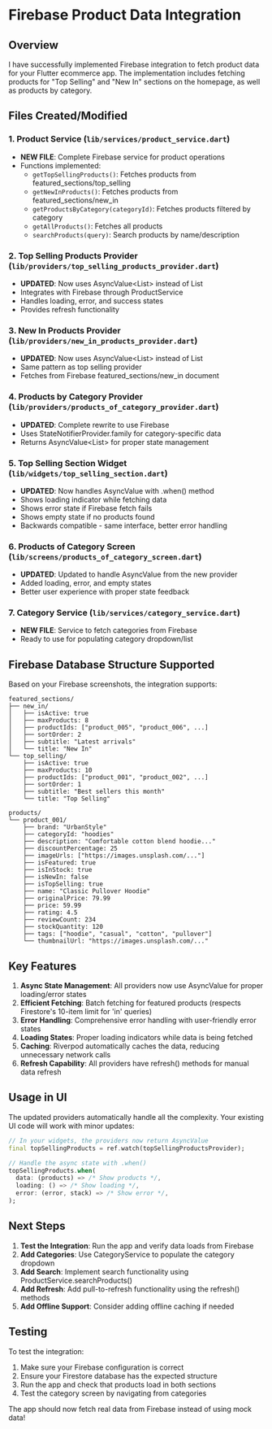 # Firebase Product Data Integration

## Overview

I have successfully implemented Firebase integration to fetch product data for your Flutter ecommerce app. The implementation includes fetching products for "Top Selling" and "New In" sections on the homepage, as well as products by category.

## Files Created/Modified

### 1. Product Service (`lib/services/product_service.dart`)

- **NEW FILE**: Complete Firebase service for product operations
- Functions implemented:
  - `getTopSellingProducts()`: Fetches products from featured_sections/top_selling
  - `getNewInProducts()`: Fetches products from featured_sections/new_in
  - `getProductsByCategory(categoryId)`: Fetches products filtered by category
  - `getAllProducts()`: Fetches all products
  - `searchProducts(query)`: Search products by name/description

### 2. Top Selling Products Provider (`lib/providers/top_selling_products_provider.dart`)

- **UPDATED**: Now uses AsyncValue<List<Product>> instead of List<Product>
- Integrates with Firebase through ProductService
- Handles loading, error, and success states
- Provides refresh functionality

### 3. New In Products Provider (`lib/providers/new_in_products_provider.dart`)

- **UPDATED**: Now uses AsyncValue<List<Product>> instead of List<Product>
- Same pattern as top selling provider
- Fetches from Firebase featured_sections/new_in document

### 4. Products by Category Provider (`lib/providers/products_of_category_provider.dart`)

- **UPDATED**: Complete rewrite to use Firebase
- Uses StateNotifierProvider.family for category-specific data
- Returns AsyncValue<List<Product>> for proper state management

### 5. Top Selling Section Widget (`lib/widgets/top_selling_section.dart`)

- **UPDATED**: Now handles AsyncValue with .when() method
- Shows loading indicator while fetching data
- Shows error state if Firebase fetch fails
- Shows empty state if no products found
- Backwards compatible - same interface, better error handling

### 6. Products of Category Screen (`lib/screens/products_of_category_screen.dart`)

- **UPDATED**: Updated to handle AsyncValue from the new provider
- Added loading, error, and empty states
- Better user experience with proper state feedback

### 7. Category Service (`lib/services/category_service.dart`)

- **NEW FILE**: Service to fetch categories from Firebase
- Ready to use for populating category dropdown/list

## Firebase Database Structure Supported

Based on your Firebase screenshots, the integration supports:

```
featured_sections/
├── new_in/
│   ├── isActive: true
│   ├── maxProducts: 8
│   ├── productIds: ["product_005", "product_006", ...]
│   ├── sortOrder: 2
│   ├── subtitle: "Latest arrivals"
│   └── title: "New In"
└── top_selling/
    ├── isActive: true
    ├── maxProducts: 10
    ├── productIds: ["product_001", "product_002", ...]
    ├── sortOrder: 1
    ├── subtitle: "Best sellers this month"
    └── title: "Top Selling"

products/
└── product_001/
    ├── brand: "UrbanStyle"
    ├── categoryId: "hoodies"
    ├── description: "Comfortable cotton blend hoodie..."
    ├── discountPercentage: 25
    ├── imageUrls: ["https://images.unsplash.com/..."]
    ├── isFeatured: true
    ├── isInStock: true
    ├── isNewIn: false
    ├── isTopSelling: true
    ├── name: "Classic Pullover Hoodie"
    ├── originalPrice: 79.99
    ├── price: 59.99
    ├── rating: 4.5
    ├── reviewCount: 234
    ├── stockQuantity: 120
    ├── tags: ["hoodie", "casual", "cotton", "pullover"]
    └── thumbnailUrl: "https://images.unsplash.com/..."
```

## Key Features

1. **Async State Management**: All providers now use AsyncValue for proper loading/error states
2. **Efficient Fetching**: Batch fetching for featured products (respects Firestore's 10-item limit for 'in' queries)
3. **Error Handling**: Comprehensive error handling with user-friendly error states
4. **Loading States**: Proper loading indicators while data is being fetched
5. **Caching**: Riverpod automatically caches the data, reducing unnecessary network calls
6. **Refresh Capability**: All providers have refresh() methods for manual data refresh

## Usage in UI

The updated providers automatically handle all the complexity. Your existing UI code will work with minor updates:

```dart
// In your widgets, the providers now return AsyncValue
final topSellingProducts = ref.watch(topSellingProductsProvider);

// Handle the async state with .when()
topSellingProducts.when(
  data: (products) => /* Show products */,
  loading: () => /* Show loading */,
  error: (error, stack) => /* Show error */,
);
```

## Next Steps

1. **Test the Integration**: Run the app and verify data loads from Firebase
2. **Add Categories**: Use CategoryService to populate the category dropdown
3. **Add Search**: Implement search functionality using ProductService.searchProducts()
4. **Add Refresh**: Add pull-to-refresh functionality using the refresh() methods
5. **Add Offline Support**: Consider adding offline caching if needed

## Testing

To test the integration:

1. Make sure your Firebase configuration is correct
2. Ensure your Firestore database has the expected structure
3. Run the app and check that products load in both sections
4. Test the category screen by navigating from categories

The app should now fetch real data from Firebase instead of using mock data!
